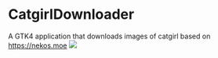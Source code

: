 # CatgirlDownloader
A GTK4 application that downloads images of catgirl based on https://nekos.moe
![](https://example.com/assets/img/catgirldownloader-screenshots.png)
